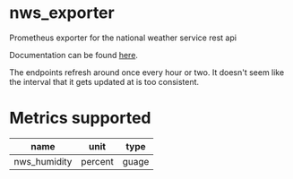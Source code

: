 # nws_exporter #

Prometheus exporter for the national weather service rest api

Documentation can be found
[here](https://www.weather.gov/documentation/services-web-api).

The endpoints refresh around once every hour or two.
It doesn't seem like the interval that it gets updated at is too consistent.

# Metrics supported
| name | unit | type |
|--------------|---------|-------|
| nws_humidity | percent | guage |
